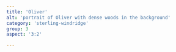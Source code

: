 ```yaml
---
title: 'Oliver'
alt: 'portrait of Oliver with dense woods in the background'
category: 'sterling-windridge'
group: 3
aspect: '3:2'

---
```

